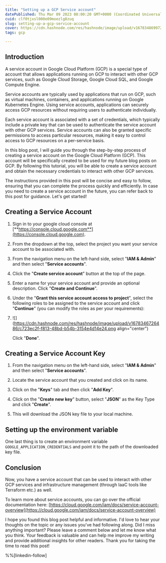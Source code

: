 ```yaml
---
title: "Setting up a GCP Service account"
datePublished: Thu Mar 09 2023 08:00:20 GMT+0000 (Coordinated Universal Time)
cuid: clf0tjxsl000e09moezlg8zuq
slug: setting-up-a-gcp-service-account
cover: https://cdn.hashnode.com/res/hashnode/image/upload/v1678348699724/98a91cfa-9646-4577-98cc-062f47ac2bdd.png
tags: gcp

---
```


## Introduction

A service account in Google Cloud Platform (GCP) is a special type of account that allows applications running on GCP to interact with other GCP services, such as Google Cloud Storage, Google Cloud SQL, and Google Compute Engine.

Service accounts are typically used by applications that run on GCP, such as virtual machines, containers, and applications running on Google Kubernetes Engine. Using service accounts, applications can securely access GCP resources without requiring users to authenticate individually.

Each service account is associated with a set of credentials, which typically include a private key that can be used to authenticate the service account with other GCP services. Service accounts can also be granted specific permissions to access particular resources, making it easy to control access to GCP resources on a per-service basis.

In this blog post, I will guide you through the step-by-step process of creating a service account on the Google Cloud Platform (GCP). This account will be specifically created to be used for my future blog posts on GCP. By following this tutorial, you will be able to create a service account and obtain the necessary credentials to interact with other GCP services.

The instructions provided in this post will be concise and easy to follow, ensuring that you can complete the process quickly and efficiently. In case you need to create a service account in the future, you can refer back to this post for guidance. Let's get started!

## Creating a Service Account

1. Sign in to your google cloud console at [**https://console.cloud.google.com**](https://console.cloud.google.com).
    
2. From the dropdown at the top, select the project you want your service account to be associated with.
    
3. From the navigation menu on the left-hand side, select "**IAM & Admin**" and then select "**Service accounts**".
    
4. Click the "**Create service account**" button at the top of the page.
    
5. Enter a name for your service account and provide an optional description. Click "**Create and Continue**".
    
6. Under the "**Grant this service account access to project**", select the following roles to be assigned to the service account and click "**Continue**" (you can modify the roles as per your requirements):
    
7. ![](https://cdn.hashnode.com/res/hashnode/image/upload/v1678346726486/c723ec2f-f813-48bd-b54b-3154e4d14e24.png align="center")
    
    Click "**Done**".
    

## Creating a Service Account Key

1. From the navigation menu on the left-hand side, select "**IAM & Admin**" and then select "**Service accounts**".
    
2. Locate the service account that you created and click on its name.
    
3. Click on the "**Keys**" tab and then click "**Add Key**".
    
4. Click on the "**Create new key**" button, select "**JSON**" as the Key Type and click "**Create**".
    
5. This will download the JSON key file to your local machine.
    

## Setting up the environment variable

One last thing is to create an environment variable `GOOGLE_APPLICATION_CREDENTIALS` and point it to the path of the downloaded key file.

## Conclusion

Now, you have a service account that can be used to interact with other GCP services and infrastructure management (through IaaC tools like Terraform etc.) as well.

To learn more about service accounts, you can go over the official documentation here: [https://cloud.google.com/iam/docs/service-account-overview](https://cloud.google.com/iam/docs/service-account-overview)

I hope you found this blog post helpful and informative. I'd love to hear your thoughts on the topic or any issues you've had following along. Did I miss anything important? Please leave a comment below and let me know what you think. Your feedback is valuable and can help me improve my writing and provide additional insights for other readers. Thank you for taking the time to read this post!

%%[linkedin-follow]
